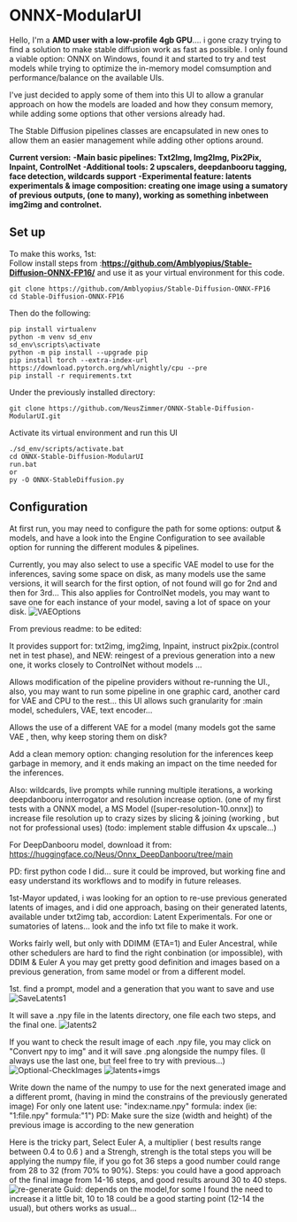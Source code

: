 # ONNX-ModularUI

Hello, I'm a **AMD user with a low-profile 4gb GPU**.... i gone crazy trying to find a solution to make stable diffusion work as fast as possible. I only found a viable option: ONNX on Windows, found it and  started to try and test models while trying to optimize the in-memory model comsumption and performance/balance on the available UIs.

I've just decided to apply some of them into this UI to allow a granular approach on how the models are loaded and how they consum memory, while adding some options that other versions already had. 

The Stable Diffusion pipelines classes are encapsulated in new ones to allow them an easier management while adding other options around.

**Current version:**
	**-Main basic pipelines: Txt2Img, Img2Img, Pix2Pix, Inpaint, ControlNet**
	**-Additional tools: 2 upscalers, deepdanbooru tagging, face detection, wildcards support**
	**-Experimental feature: latents experimentals & image composition: creating one image using a sumatory of previous outputs, (one to many), working as something inbetween img2img and controlnet.**

## Set up
To make this works, 1st:  
Follow install steps from :**https://github.com/Amblyopius/Stable-Diffusion-ONNX-FP16/** and use it as your virtual environment for this code.

```
git clone https://github.com/Amblyopius/Stable-Diffusion-ONNX-FP16
cd Stable-Diffusion-ONNX-FP16
```
Then do the following:
```
pip install virtualenv
python -m venv sd_env
sd_env\scripts\activate
python -m pip install --upgrade pip
pip install torch --extra-index-url https://download.pytorch.org/whl/nightly/cpu --pre
pip install -r requirements.txt
```

Under the previously installed directory:

```
git clone https://github.com/NeusZimmer/ONNX-Stable-Diffusion-ModularUI.git
```
Activate its virtual environment and run this UI
```
./sd_env/scripts/activate.bat
cd ONNX-Stable-Diffusion-ModularUI
run.bat
or 
py -O ONNX-StableDiffusion.py
```

## Configuration
At first run, you may need to configure the path for some options: output & models, and have a look into the Engine Configuration to see available option for running the different modules & pipelines.


Currently, you may also select to use a specific VAE model to use for the inferences, saving some space on disk, as many models use the same versions, it will search for the first option, of not found will go for 2nd and then for 3rd...
This also applies for ControlNet models, you may want to save one for each instance of your model, saving a lot of space on your disk.
![VAEOptions](https://github.com/NeusZimmer/ONNX-Stable-Diffusion-ModularUI/assets/94193584/6232335f-9442-482b-ba0d-eca79c2bc09a)





From previous readme: to be edited:

It provides support for: txt2img, img2img, Inpaint, instruct pix2pix.(control net in test phase), and NEW: reingest of a previous generation into a new one, it works closely to ControlNet without models ...

Allows modification of the pipeline providers without re-running the UI., also, you may want to run some pipeline in one graphic card, another card for VAE and CPU to the rest... this UI allows such granularity for :main model, schedulers, VAE, text encoder...

Allows the use of a different VAE for a model (many models got the same VAE , then, why keep storing them on disk?

Add a clean memory option: changing resolution for the inferences keep garbage in memory, and it ends making an impact on the time needed for the inferences.

Also: wildcards, live prompts while running multiple iterations, a working deepdanbooru interrogator and resolution increase option. (one of my first tests with a ONNX model, a MS Model ([super-resolution-10.onnx]) to increase file resolution up to crazy sizes by slicing & joining (working , but not for professional uses) (todo: implement stable diffusion 4x upscale...)

For DeepDanbooru model, download it from: https://huggingface.co/Neus/Onnx_DeepDanbooru/tree/main

PD: first python code I did... sure it could be improved, but working fine and easy understand its workflows and to modify in future releases.

1st-Mayor updated, i was looking for an option to re-use previous generated latents of images, and i did one approach, basing on their generated latents, available under txt2img tab, accordion: Latent Experimentals. For one or sumatories of latens... look and the info txt file to make it work.

Works fairly well, but only with DDIMM (ETA=1) and Euler Ancestral, while other schedulers are hard to find the right conbination (or impossible), with DDIM & Euler A you may get pretty good definition and images based on a previous generation, from same model or from a different model.

1st. find a prompt, model and a generation that you want to save and use
![SaveLatents1](https://github.com/NeusZimmer/ONNX-ModularUI/assets/94193584/5778f303-d9ef-4dcb-8cd6-74a7c8998359)

It will save a .npy file in the latents directory, one file each two steps, and the final one.
![latents2](https://github.com/NeusZimmer/ONNX-ModularUI/assets/94193584/5fef7606-ba1e-4e43-ab19-04f0aeb3ee8e)

If you want to check the result image of each .npy file, you may click on "Convert npy to img" and it will save .png alongside the numpy files. (I always use the last one, but feel free to try with previous...)
![Optional-CheckImages](https://github.com/NeusZimmer/ONNX-ModularUI/assets/94193584/76e610cd-64b7-4121-a53d-56ece339e6e3)
![latents+imgs](https://github.com/NeusZimmer/ONNX-ModularUI/assets/94193584/8cb7ffff-15be-4aa5-b6b9-93b9834eae1f)


Write down the name of the numpy to use for the next generated image and a different promt, (having in mind the constrains of the previously generated image)
For only one latent use: "index:name.npy" formula: index (ie: "1:file.npy"  formula:"1")
PD: Make sure the size (width and height) of the previous image is according to the new generation

Here is the tricky part, Select Euler A, a multiplier ( best results range between 0.4 to 0.6 ) and a Strengh, strengh is the total steps you will be applying the numpy file, if you go fot 36 steps a good number could range from 28 to 32 (from 70% to 90%).
Steps: you could have a good approach of the final image from 14-16 steps, and good results around 30 to 40 steps.
![re-generate](https://github.com/NeusZimmer/ONNX-ModularUI/assets/94193584/03afe051-ec35-438a-abcd-2e401f1bd4e6)
Guid: depends on the model,for some I found the need to increase it a little bit, 10 to 18 could be a good starting point (12-14 the usual), but others works as usual...


